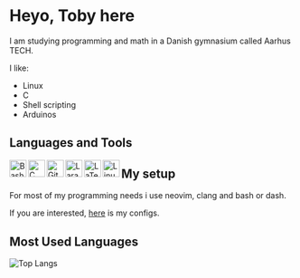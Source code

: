 # Heyo, Toby here

I am studying programming and math in a Danish gymnasium called Aarhus TECH.

I like:
* Linux
* C
* Shell scripting
* Arduinos

## Languages and Tools
<!-- <p align="left"> -->
<img align="left" width="30px" height="auto" alt="Bash" title="Bash" src="https://simpleicons.org/icons/gnubash.svg" />

<img align="left" width="30px" height="auto" alt="C" title="C" src="https://simpleicons.org/icons/c.svg" />

<img align="left" width="30px" height="auto" alt="Git" title="Git" src="https://simpleicons.org/icons/git.svg" />

<img align="left" width="30px" height="auto" alt="Laravel" title="Laravel" src="https://simpleicons.org/icons/laravel.svg" />

<img align="left" width="30px" height="auto" alt="LaTex" title="LaTex" src="https://simpleicons.org/icons/latex.svg" />

<img align="left" width="30px" height="auto" alt="Linux" title="Linux" src="https://simpleicons.org/icons/linux.svg" />
<!-- </p> -->


## My setup

For most of my programming needs i use neovim, clang and bash or dash.

If you are interested, [here](https://github.com/sandalbanditten/dotfiles) is my configs.

## Most Used Languages

<!-- Github Stats -->
![Top Langs](https://github-readme-stats.vercel.app/api/top-langs/?username=sandalbanditten&layout=compact&hide=starlark,objective-c,objective-c%2B%2B&langs_count=10&hide_border=true&title_color=5764a6&text_color=5764a6)

